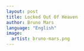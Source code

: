 ```yaml
---
layout: post
title: Locked Out Of Heaven
author: Bruno Mars
language: "English"
image:
  artist: bruno-mars.png
---
```

